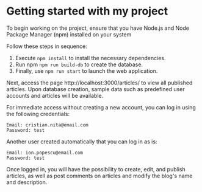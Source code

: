 # Getting started with my project


To begin working on the project, ensure that you have Node.js and Node Package Manager (npm)
installed on your system

Follow these steps in sequence:

1. Execute `npm install` to install the necessary dependencies.
2. Run npm `npm run build-db` to create the database.
3. Finally, use `npm run start` to launch the web application.

Next, access the page http://localhost:3000/articles/ to view all published articles. Upon database
creation, sample data such as predefined user accounts and articles will be available.

For immediate access without creating a new account, you can log in using the following credentials:

    Email: cristian.nita@email.com
    Password: test

Another user created automatically that you can log in as is:
    
    Email: ion.popescu@email.com
    Password: test

Once logged in, you will have the possibility to create, edit, and publish articles, as well as
post comments on articles and modify the blog's name and description.